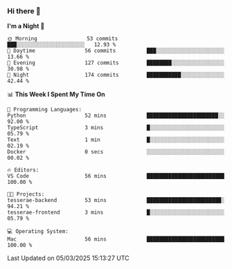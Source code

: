 ### Hi there 👋

<!--
**ALiersEL/ALiersEL** is a ✨ _special_ ✨ repository because its `README.md` (this file) appears on your GitHub profile.

Here are some ideas to get you started:

- 🔭 I’m currently working on ...
- 🌱 I’m currently learning ...
- 👯 I’m looking to collaborate on ...
- 🤔 I’m looking for help with ...
- 💬 Ask me about ...
- 📫 How to reach me: ...
- 😄 Pronouns: ...
- ⚡ Fun fact: ...
-->

<!--START_SECTION:waka-->
**I'm a Night 🦉** 

```text
🌞 Morning                53 commits          ███░░░░░░░░░░░░░░░░░░░░░░   12.93 % 
🌆 Daytime                56 commits          ███░░░░░░░░░░░░░░░░░░░░░░   13.66 % 
🌃 Evening                127 commits         ████████░░░░░░░░░░░░░░░░░   30.98 % 
🌙 Night                  174 commits         ███████████░░░░░░░░░░░░░░   42.44 % 
```


📊 **This Week I Spent My Time On** 

```text
💬 Programming Languages: 
Python                   52 mins             ███████████████████████░░   92.00 % 
TypeScript               3 mins              █░░░░░░░░░░░░░░░░░░░░░░░░   05.79 % 
Text                     1 min               █░░░░░░░░░░░░░░░░░░░░░░░░   02.19 % 
Docker                   0 secs              ░░░░░░░░░░░░░░░░░░░░░░░░░   00.02 % 

🔥 Editors: 
VS Code                  56 mins             █████████████████████████   100.00 % 

🐱‍💻 Projects: 
tesserae-backend         53 mins             ████████████████████████░   94.21 % 
tesserae-frontend        3 mins              █░░░░░░░░░░░░░░░░░░░░░░░░   05.79 % 

💻 Operating System: 
Mac                      56 mins             █████████████████████████   100.00 % 
```


 Last Updated on 05/03/2025 15:13:27 UTC
<!--END_SECTION:waka-->
